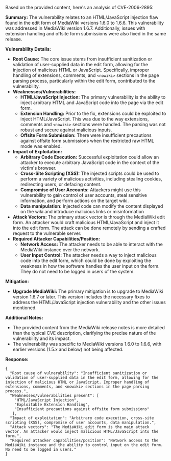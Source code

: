 Based on the provided content, here's an analysis of CVE-2006-2895:

**Summary:**
The vulnerability relates to an HTML/JavaScript injection flaw found in the edit form of MediaWiki versions 1.6.0 to 1.6.6. This vulnerability was addressed in MediaWiki version 1.6.7. Additionally, issues with extension handling and offsite form submissions were also fixed in the same release.

**Vulnerability Details:**

*   **Root Cause:** The core issue stems from insufficient sanitization or validation of user-supplied data in the edit form, allowing for the injection of malicious HTML or JavaScript. Specifically, improper handling of extensions, comments, and `<nowiki>` sections in the page parsing process, particularly within the edit form, contributed to the vulnerability.
*   **Weaknesses/Vulnerabilities:**
    *   **HTML/JavaScript Injection:** The primary vulnerability is the ability to inject arbitrary HTML and JavaScript code into the page via the edit form.
    *   **Extension Handling:** Prior to the fix, extensions could be exploited to inject HTML/JavaScript. This was due to the way extensions, comments and `<nowiki>` sections were handled. The parsing was not robust and secure against malicious inputs.
    *   **Offsite Form Submission:** There were insufficient precautions against offsite form submissions when the restricted raw HTML mode was enabled.
*  **Impact of Exploitation:**
    *   **Arbitrary Code Execution:** Successful exploitation could allow an attacker to execute arbitrary JavaScript code in the context of the victim's browser.
    *   **Cross-Site Scripting (XSS):**  The injected scripts could be used to perform a variety of malicious activities, including stealing cookies, redirecting users, or defacing content.
    *   **Compromise of User Accounts:** Attackers might use this vulnerability to gain control of user accounts, steal sensitive information, and perform actions on the target wiki.
    *  **Data manipulation:** Injected code can modify the content displayed on the wiki and introduce malicious links or misinformation
*   **Attack Vectors:** The primary attack vector is through the MediaWiki edit form. An attacker would craft malicious HTML/JavaScript and inject it into the edit form. The attack can be done remotely by sending a crafted request to the vulnerable server.
*   **Required Attacker Capabilities/Position:**
    *   **Network Access:** The attacker needs to be able to interact with the MediaWiki instance over the network.
    *   **User Input Control:**  The attacker needs a way to inject malicious code into the edit form, which could be done by exploiting the weakness in how the software handles the user input on the form. They do not need to be logged in users of the system.

**Mitigation:**
*   **Upgrade MediaWiki:** The primary mitigation is to upgrade to MediaWiki version 1.6.7 or later. This version includes the necessary fixes to address the HTML/JavaScript injection vulnerability and the other issues mentioned.

**Additional Notes:**
*   The provided content from the MediaWiki release notes is more detailed than the typical CVE description, clarifying the precise nature of the vulnerability and its impact.
*   The vulnerability was specific to MediaWiki versions 1.6.0 to 1.6.6, with earlier versions (1.5.x and below) not being affected.

**Response:**

```
{
  "Root cause of vulnerability": "Insufficient sanitization or validation of user-supplied data in the edit form, allowing for the injection of malicious HTML or JavaScript. Improper handling of extensions, comments, and <nowiki> sections in the page parsing process.",
  "Weaknesses/vulnerabilities present": [
    "HTML/JavaScript Injection",
    "Exploitable Extension Handling",
    "Insufficient precautions against offsite form submissions"
   ],
  "Impact of exploitation": "Arbitrary code execution, cross-site scripting (XSS), compromise of user accounts, data manipulation.",
  "Attack vectors": "The MediaWiki edit form is the main attack vector. An attacker would inject malicious HTML/JavaScript into the form.",
  "Required attacker capabilities/position": "Network access to the MediaWiki instance and the ability to control input on the edit form. No need to be logged in users."
}
```